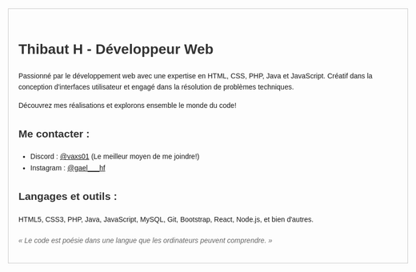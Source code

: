 <!DOCTYPE html>
<html lang="fr">
<head>
  <meta charset="UTF-8">
  <meta name="viewport" content="width=device-width, initial-scale=1.0">
  <title>Thibaut H - Développeur Web</title>
  <style>
    body {
      font-family: Arial, sans-serif;
      line-height: 1.6;
      max-width: 800px;
      margin: 0 auto;
      padding: 20px;
    }
    .profile {
      border: 1px solid #ccc;
      padding: 20px;
      margin-bottom: 20px;
    }
    h1, h2 {
      color: #333;
    }
    .bio {
      margin-bottom: 20px;
    }
    .connect {
      margin-bottom: 20px;
    }
    .languages {
      margin-bottom: 20px;
    }
    .quote {
      font-style: italic;
      color: #666;
    }
  </style>
</head>
<body>
  <div class="profile">
    <h1>Thibaut H - Développeur Web</h1>
    <div class="bio">
      <p>Passionné par le développement web avec une expertise en HTML, CSS, PHP, Java et JavaScript. Créatif dans la conception d'interfaces utilisateur et engagé dans la résolution de problèmes techniques.</p>
      <p>Découvrez mes réalisations et explorons ensemble le monde du code!</p>
    </div>
    <div class="connect">
      <h2>Me contacter :</h2>
      <ul>
        <li>Discord : <a href="https://discordapp.com/users/vaxs01">@vaxs01</a> (Le meilleur moyen de me joindre!)</li>
        <li>Instagram : <a href="https://instagram.com/gael___hf">@gael___hf</a></li>
      </ul>
    </div>
    <div class="languages">
      <h2>Langages et outils :</h2>
      <p>HTML5, CSS3, PHP, Java, JavaScript, MySQL, Git, Bootstrap, React, Node.js, et bien d'autres.</p>
    </div>
    <div class="quote">
      <p>« Le code est poésie dans une langue que les ordinateurs peuvent comprendre. »</p>
    </div>
  </div>
</body>
</html>
